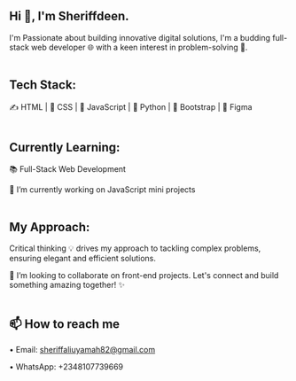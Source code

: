 ## Hi 👋, I'm Sheriffdeen.

I'm Passionate about building innovative digital solutions, I'm a budding full-stack web developer 🌐 with a keen interest in problem-solving 🧩.
<br>
<br>

## Tech Stack:
✍️ HTML | 💅 CSS | 📃 JavaScript | 🐍 Python | 💼 Bootstrap | 🎨 Figma
<br>
<br>

## Currently Learning:
📚 Full-Stack Web Development

🔭 I’m currently working on JavaScript mini projects
<br>
<br>

## My Approach:
Critical thinking 💡 drives my approach to tackling complex problems, ensuring elegant and efficient solutions.


👯 I’m looking to collaborate on front-end projects. Let's connect and build something amazing together! ✨
<br>
<br>

## 📫 How to reach me
• Email: sheriffaliuyamah82@gmail.com 

• WhatsApp: +2348107739669

